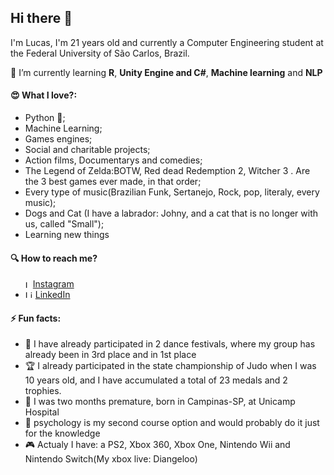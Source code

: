 ## Hi there 👋

I'm Lucas, I'm 21 years old and  currently a Computer Engineering student at the Federal University of São Carlos, Brazil.

🌱 I’m currently learning  **R**, **Unity Engine and C#**, **Machine learning** and **NLP**

#### :heart_eyes: What I love?:
- Python 🐍;
- Machine Learning;
- Games engines;
- Social and charitable projects;
- Action films, Documentarys and comedies;
- The Legend of Zelda:BOTW, Red dead Redemption 2, Witcher 3 . Are the 3 best games ever made, in that order;
- Every type of music(Brazilian Funk, Sertanejo, Rock, pop, literaly, every music);
- Dogs and Cat (I have a labrador: Johny, and a cat that is no longer with us, called "Small");
- Learning new things

#### :mag: How to reach me?
<ul>
  <li style="display: flex; align-items: center;">
    <img src="https://image.flaticon.com/icons/svg/174/174855.svg" width="12" alt="Instagram"> 
    <a href="https://www.instagram.com/lucas.marchiori_/" target="_blank" title="Instagram">Instagram</a>
  </li>
  <li>
    <img src="https://user-images.githubusercontent.com/3603793/87078013-6b09a380-c1fa-11ea-9ca0-6789b1cafb1c.png" width="12" alt="Linkedin"> 
    <a href="https://www.linkedin.com/in/lucashm/" target="_blank" title="LinkedIn">LinkedIn</a>
  </li>
</ul>

#### ⚡ Fun facts:
- :dancer: I have already participated in 2 dance festivals, where my group has already been in 3rd place and in 1st place
- :trophy: I already participated in the state championship of Judo when I was 10 years old, and I have accumulated a total of 23 medals and 2 trophies.
- :baby: I was two months premature, born in Campinas-SP, at Unicamp Hospital
- :blue_book: psychology is my second course option and would probably do it just for the knowledge
- :video_game: Actualy I have: a PS2, Xbox 360, Xbox One, Nintendo Wii and Nintendo Switch(My xbox live: Diangeloo)
